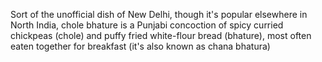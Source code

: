 Sort of the unofficial dish of New Delhi, though it's popular elsewhere in North India, chole bhature is a Punjabi concoction of spicy curried chickpeas (chole) and puffy fried white-flour bread (bhature), most often eaten together for breakfast (it's also known as chana bhatura)